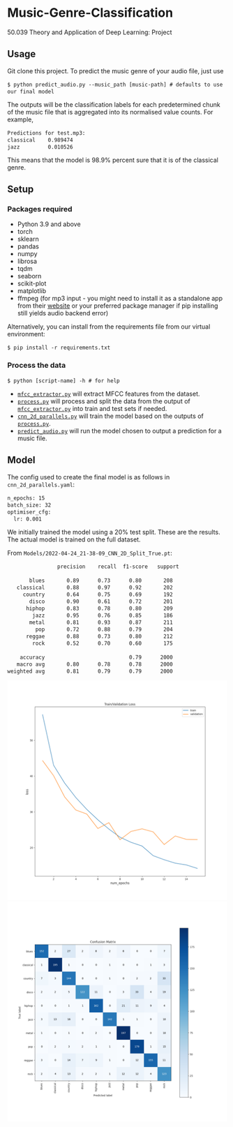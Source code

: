 # Music-Genre-Classification
50.039 Theory and Application of Deep Learning: Project

## Usage

Git clone this project. To predict the music genre of your audio file, just use

	$ python predict_audio.py --music_path [music-path] # defaults to use our final model

The outputs will be the classification labels for each predetermined chunk of the music file that is aggregated into its normalised value counts. For example,

```
Predictions for test.mp3:
classical    0.989474
jazz         0.010526
```

This means that the model is 98.9% percent sure that it is of the classical genre.

## Setup

### Packages required

- Python 3.9 and above
- torch
- sklearn
- pandas
- numpy
- librosa
- tqdm
- seaborn
- scikit-plot
- matplotlib
- ffmpeg (for mp3 input - you might need to install it as a standalone app from their [website](https://www.ffmpeg.org/download.html) or your preferred package manager if pip installing still yields audio backend error)

Alternatively, you can install from the requirements file from our virtual environment:

 	$ pip install -r requirements.txt

### Process the data

	$ python [script-name] -h # for help

- [`mfcc_extractor.py`](./mfcc_extractor.py) will extract MFCC features from the dataset.
- [`process.py`](./process.py) will process and split the data from the output of [`mfcc_extractor.py`](./mfcc_extractor.py) into train and test sets if needed.
- [`cnn_2d_parallels.py`](./cnn_2d_parallels.py) will train the model based on the outputs of [`process.py`](./process.py).
- [`predict_audio.py`](./predict_audio.py) will run the model chosen to output a prediction for a music file.

## Model

The config used to create the final model is as follows in `cnn_2d_parallels.yaml`:

```
n_epochs: 15
batch_size: 32
optimiser_cfg:
  lr: 0.001
```

We initially trained the model using a 20% test split. These are the results. The actual model is trained on the full dataset.

From `Models/2022-04-24_21-38-09_CNN_2D_Split_True.pt`:

```
              	precision    recall  f1-score   support

       blues       0.89      0.73      0.80       208
   classical       0.88      0.97      0.92       202
     country       0.64      0.75      0.69       192
       disco       0.90      0.61      0.72       201
      hiphop       0.83      0.78      0.80       209
        jazz       0.95      0.76      0.85       186
       metal       0.81      0.93      0.87       211
         pop       0.72      0.88      0.79       204
      reggae       0.88      0.73      0.80       212
        rock       0.52      0.70      0.60       175

    accuracy                           0.79      2000
   macro avg       0.80      0.78      0.78      2000
weighted avg       0.81      0.79      0.79      2000
```
![Training figure](Figures/2022-04-24_21-38-09_training_with_validation.png)
![Confusion matrix](Figures/2022-04-24_21-38-09_confusion_matrix.png)
